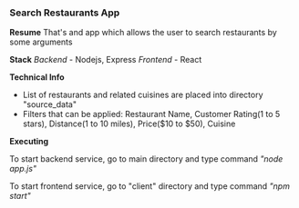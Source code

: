 ### **Search Restaurants App**


**Resume**
That's and app which allows the user to search restaurants by some arguments

**Stack**
*Backend* - Nodejs, Express
*Frontend* - React

**Technical Info**

- List of restaurants and related cuisines are placed into  directory "source_data"
- Filters that can be applied:  Restaurant Name, Customer Rating(1 to 5 stars), Distance(1 to 10 miles), Price($10 to $50), Cuisine

**Executing**

To start backend service, go to main directory and type command *"node app.js"*

To start frontend service, go to "client" directory and type command *"npm start"*

